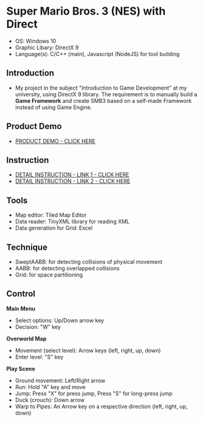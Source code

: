 Super Mario Bros. 3 (NES) with Direct
=======
* OS: Windows 10
* Graphic Libary: DirectX 9
* Language(s): C/C++ (main), Javascript (NodeJS) for tool building

Introduction
-----------
* My project in the subject "Introduction to Game Development" at my university, using DirectX 9 library. The requirement is to manually build a **Game Framework** and create SMB3 based on a self-made Framework instead of using Game Engine.

Product Demo
-----------
* [PRODUCT DEMO - CLICK HERE](https://drive.google.com/drive/folders/15Hyued_DWmdUoh8md8bRiikCG31ySOwg)

Instruction
-----------
* [DETAIL INSTRUCTION - LINK 1 - CLICK HERE](https://github.com/kunbr0/SE102-Game/blob/master/Instruction.pdf)
* [DETAIL INSTRUCTION - LINK 2 - CLICK HERE](https://drive.google.com/file/d/1DodK9p7w1SX7RTAYtHL8PVuHNleze_Uj/view?usp=sharing)

Tools
-----------
* Map editor: Tiled Map Editor
* Data reader: TinyXML library for reading XML
* Data generation for Grid: Excel

Technique
-----------
* SweptAABB: for detecting collisions of physical movement
* AABB: for detecting overlapped collisions
* Grid: for space partitioning

Control
-----------
**Main Menu**
* Select options: Up/Down arrow key
* Decision: "W" key

**Overworld Map**
* Movement (select level): Arrow keys (left, right, up, down)
* Enter level: "S" key

**Play Scene**
* Ground movement: Left/Right arrow
* Run: Hold "A" key and move
* Jump: Press "X" for press jump, Press "S" for long-press jump 
* Duck (crouch): Down arrow
* Warp to Pipes: An Arrow key on a respective direction (left, right, up, down) 
